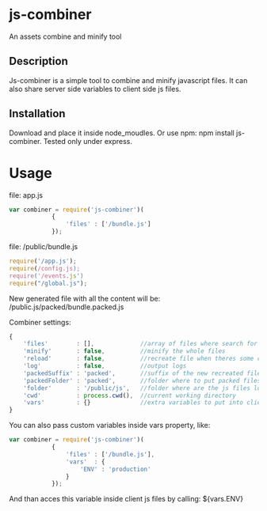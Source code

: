 # js-combiner

An assets combine and minify tool



## Description

Js-combiner is a simple tool to combine and minify javascript files. It can also share server side variables to client side js files.

## Installation
Download and place it inside node_moudles.
Or use npm: npm install js-combiner.
Tested only under express.

# Usage

file: app.js
```javascript
var combiner = require('js-combiner')(
			{
				'files' : ['/bundle.js']
			});
```

file: /public/bundle.js
```javascript
require('/app.js');
require(/config.js);    
require('/events.js')
require("/global.js");
```

New generated file with all the content will be: /public.js/packed/bundle.packed.js

Combiner settings:
```javascript
{
	'files'        : [],             //array of files where search for reauire directives
	'minify'       : false,          //minify the whole files
	'reload'       : false,          //recreate file when theres some change in required files
	'log'          : false,          //output logs
	'packedSuffix' : 'packed',       //suffix of the new recreated file
	'packedFolder' : 'packed',       //folder where to put packed files
	'folder'       : '/public/js',   //folder where are the js files located
	'cwd'          : process.cwd(),  //current working directory
	'vars'         : {}              //extra variables to put into client js file
}
```

You can also pass custom variables inside vars property, like:
```javascript
var combiner = require('js-combiner')(
			{
				'files' : ['/bundle.js'],
				'vars'	: {
					'ENV' : 'production'
				}
			});
```
And than acces this variable inside client js files by calling: ${vars.ENV}


